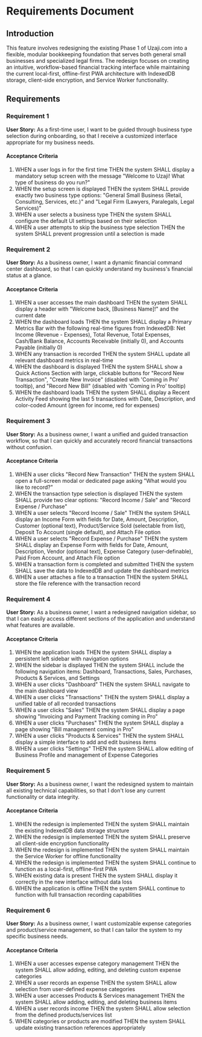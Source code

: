 # Requirements Document

## Introduction

This feature involves redesigning the existing Phase 1 of Uzaji.com into a flexible, modular bookkeeping foundation that serves both general small businesses and specialized legal firms. The redesign focuses on creating an intuitive, workflow-based financial tracking interface while maintaining the current local-first, offline-first PWA architecture with IndexedDB storage, client-side encryption, and Service Worker functionality.

## Requirements

### Requirement 1

**User Story:** As a first-time user, I want to be guided through business type selection during onboarding, so that I receive a customized interface appropriate for my business needs.

#### Acceptance Criteria

1. WHEN a user logs in for the first time THEN the system SHALL display a mandatory setup screen with the message "Welcome to Uzaji! What type of business do you run?"
2. WHEN the setup screen is displayed THEN the system SHALL provide exactly two business type options: "General Small Business (Retail, Consulting, Services, etc.)" and "Legal Firm (Lawyers, Paralegals, Legal Services)"
3. WHEN a user selects a business type THEN the system SHALL configure the default UI settings based on their selection
4. WHEN a user attempts to skip the business type selection THEN the system SHALL prevent progression until a selection is made

### Requirement 2

**User Story:** As a business owner, I want a dynamic financial command center dashboard, so that I can quickly understand my business's financial status at a glance.

#### Acceptance Criteria

1. WHEN a user accesses the main dashboard THEN the system SHALL display a header with "Welcome back, [Business Name]!" and the current date
2. WHEN the dashboard loads THEN the system SHALL display a Primary Metrics Bar with the following real-time figures from IndexedDB: Net Income (Revenue - Expenses), Total Revenue, Total Expenses, Cash/Bank Balance, Accounts Receivable (initially 0), and Accounts Payable (initially 0)
3. WHEN any transaction is recorded THEN the system SHALL update all relevant dashboard metrics in real-time
4. WHEN the dashboard is displayed THEN the system SHALL show a Quick Actions Section with large, clickable buttons for "Record New Transaction", "Create New Invoice" (disabled with 'Coming in Pro' tooltip), and "Record New Bill" (disabled with 'Coming in Pro' tooltip)
5. WHEN the dashboard loads THEN the system SHALL display a Recent Activity Feed showing the last 5 transactions with Date, Description, and color-coded Amount (green for income, red for expenses)

### Requirement 3

**User Story:** As a business owner, I want a unified and guided transaction workflow, so that I can quickly and accurately record financial transactions without confusion.

#### Acceptance Criteria

1. WHEN a user clicks "Record New Transaction" THEN the system SHALL open a full-screen modal or dedicated page asking "What would you like to record?"
2. WHEN the transaction type selection is displayed THEN the system SHALL provide two clear options: "Record Income / Sale" and "Record Expense / Purchase"
3. WHEN a user selects "Record Income / Sale" THEN the system SHALL display an Income Form with fields for Date, Amount, Description, Customer (optional text), Product/Service Sold (selectable from list), Deposit To Account (single default), and Attach File option
4. WHEN a user selects "Record Expense / Purchase" THEN the system SHALL display an Expense Form with fields for Date, Amount, Description, Vendor (optional text), Expense Category (user-definable), Paid From Account, and Attach File option
5. WHEN a transaction form is completed and submitted THEN the system SHALL save the data to IndexedDB and update the dashboard metrics
6. WHEN a user attaches a file to a transaction THEN the system SHALL store the file reference with the transaction record

### Requirement 4

**User Story:** As a business owner, I want a redesigned navigation sidebar, so that I can easily access different sections of the application and understand what features are available.

#### Acceptance Criteria

1. WHEN the application loads THEN the system SHALL display a persistent left sidebar with navigation options
2. WHEN the sidebar is displayed THEN the system SHALL include the following navigation items: Dashboard, Transactions, Sales, Purchases, Products & Services, and Settings
3. WHEN a user clicks "Dashboard" THEN the system SHALL navigate to the main dashboard view
4. WHEN a user clicks "Transactions" THEN the system SHALL display a unified table of all recorded transactions
5. WHEN a user clicks "Sales" THEN the system SHALL display a page showing "Invoicing and Payment Tracking coming in Pro"
6. WHEN a user clicks "Purchases" THEN the system SHALL display a page showing "Bill management coming in Pro"
7. WHEN a user clicks "Products & Services" THEN the system SHALL display a simple interface to add and edit business items
8. WHEN a user clicks "Settings" THEN the system SHALL allow editing of Business Profile and management of Expense Categories

### Requirement 5

**User Story:** As a business owner, I want the redesigned system to maintain all existing technical capabilities, so that I don't lose any current functionality or data integrity.

#### Acceptance Criteria

1. WHEN the redesign is implemented THEN the system SHALL maintain the existing IndexedDB data storage structure
2. WHEN the redesign is implemented THEN the system SHALL preserve all client-side encryption functionality
3. WHEN the redesign is implemented THEN the system SHALL maintain the Service Worker for offline functionality
4. WHEN the redesign is implemented THEN the system SHALL continue to function as a local-first, offline-first PWA
5. WHEN existing data is present THEN the system SHALL display it correctly in the new interface without data loss
6. WHEN the application is offline THEN the system SHALL continue to function with full transaction recording capabilities

### Requirement 6

**User Story:** As a business owner, I want customizable expense categories and product/service management, so that I can tailor the system to my specific business needs.

#### Acceptance Criteria

1. WHEN a user accesses expense category management THEN the system SHALL allow adding, editing, and deleting custom expense categories
2. WHEN a user records an expense THEN the system SHALL allow selection from user-defined expense categories
3. WHEN a user accesses Products & Services management THEN the system SHALL allow adding, editing, and deleting business items
4. WHEN a user records income THEN the system SHALL allow selection from the defined products/services list
5. WHEN categories or products are modified THEN the system SHALL update existing transaction references appropriately